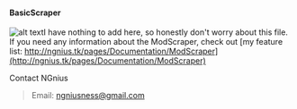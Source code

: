 #### BasicScraper
![alt text](http://ngnius.tk/Logo64x64.png "NGnius")I have nothing to add here, so honestly don't worry about this file. If you need any information about the ModScraper, check out [my feature list: http://ngnius.tk/pages/Documentation/ModScraper](http://ngnius.tk/pages/Documentation/ModScraper)

Contact NGnius
>Email: [ngniusness@gmail.com](mailto:ngniusness@gmail.com) 